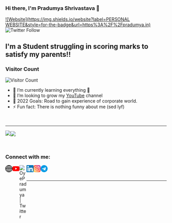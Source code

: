 ### Hi there, I'm Pradumya Shrivastava 👋

[![Website](https://img.shields.io/website?label=PERSONAL WEBSITE&style=for-the-badge&url=https%3A%2F%2Fpradumya.in)](https://pradumya.in)
![Twitter Follow](https://img.shields.io/twitter/follow/OyePradumya?color=%231DA1F2&logo=Twitter&style=for-the-badge)

## I'm a Student struggling in scoring marks to satisfy my parents!!

### Visitor Count
![Visitor Count](https://profile-counter.glitch.me/OyePradumya/count.svg)

- 🌱 I’m currently learning everything 🤣
- 👯 I’m looking to grow my [YouTube](https://www.youtube.com/channel/UCQmaknLBt4CKFFB6RGxe56w) channel
- 🥅 2022 Goals: Road to gain experience of corporate world.
- ⚡ Fun fact: There is nothing funny about me (sed lyf)

<br/>



---



<img align="left" src="https://github-readme-stats.vercel.app/api/top-langs/?username=OyePradumya&theme=chartreuse-dark&layout=compact&langs_count=6" />

<img align="center" src="https://github-readme-stats.vercel.app/api?username=OyePradumya&theme=chartreuse-dark&show_icons=true"></img>


<br/>








### Connect with me:

[<img align="left" alt="pradumya.in" width="22px" src="https://github.com/OyePradumya/OyePradumya/blob/master/assets/world-wide-web.svg" />](https://projectnow.ml)
[<img align="left" alt="OyeNautanki | YouTube" width="22px" src="https://github.com/OyePradumya/OyePradumya/blob/master/assets/youtube.svg" />](https://www.youtube.com/channel/UCQmaknLBt4CKFFB6RGxe56w)
[<img align="left" alt="OyePradumya | Twitter" width="22px" src="https://raw.githubusercontent.com/anuraghazra/anuraghazra/master/assets/twitter.svg" />](https://twitter.com/OyePradumya)
[<img align="left" alt="OyePradumya | LinkedIn" width="22px" src="https://github.com/OyePradumya/OyePradumya/blob/master/assets/linkedin.svg" />](https://www.linkedin.com/in/Pradumya)
[<img align="left" alt="OyePradumya | Instagram" width="22px" src="https://github.com/OyePradumya/OyePradumya/blob/master/assets/instagram.svg" />](https://www.instagram.com/oyepradumya)
[<img align="left" alt="OyePradumya | Telegram" width="22px" src="https://github.com/OyePradumya/OyePradumya/blob/master/assets/telegram.svg" />](https://telegram.im/ProgrammingProjectsForAll)









<br />
<br />


---

